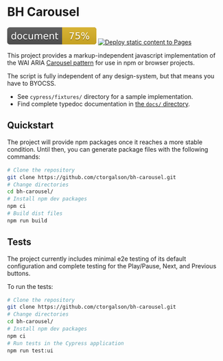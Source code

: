 # BH Carousel

![Documentation coverage](docs/coverage.svg)
[![Deploy static content to Pages](https://github.com/ctorgalson/bh-carousel/actions/workflows/static.yml/badge.svg)](https://github.com/ctorgalson/bh-carousel/actions/workflows/static.yml)

This project provides a markup-independent javascript implementation of the WAI
ARIA [Carousel pattern](https://www.w3.org/WAI/ARIA/apg/patterns/carousel/)
for use in npm or browser projects.

The script is fully independent of any design-system, but that means you have
to BYOCSS.

- See `cypress/fixtures/` directory for a sample implementation.
- Find complete typedoc documentation in [the `docs/` directory](docs/).

## Quickstart

The project will provide npm packages once it reaches a more stable condition.
Until then, you can generate package files with the following commands:

```bash
# Clone the repository
git clone https://github.com/ctorgalson/bh-carousel.git
# Change directories
cd bh-carousel/
# Install npm dev packages
npm ci
# Build dist files
npm run build
```

## Tests

The project currently includes minimal e2e testing of its default configuration
and complete testing for the Play/Pause, Next, and Previous buttons.

To run the tests:

```bash
# Clone the repository
git clone https://github.com/ctorgalson/bh-carousel.git
# Change directories
cd bh-carousel/
# Install npm dev packages
npm ci
# Run tests in the Cypress application
npm run test:ui
```
